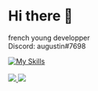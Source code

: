 # Hi there 👋
french young developper
<br />
Discord: augustin#7698

[![My Skills](https://skillicons.dev/icons?i=php,mysql,js,html,css,py,arduino,vscode,codepen,discord,cloudflare)](https://skillicons.dev)
<br /><br />
<a href="https://github.com/augustin7698/" target="_blank">
    <img src="https://github-readme-stats.vercel.app/api?username=augustin7698&theme=blue-green">
    <img src="https://github-readme-stats.vercel.app/api/top-langs?locale=en&hide_title=true&layout=compact&card_width=320&langs_count=6&theme=github_dark&hide_border=true&username=augustin7698"/>
</a>
